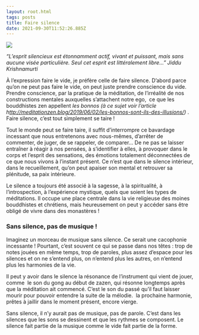 ```yaml
---
layout: root.html
tags: posts
title: Faire silence
date: 2021-09-30T11:52:26.885Z
---
```

<!--StartFragment-->
<img src="https://images.unsplash.com/photo-1508672019048-805c876b67e2?ixlib=rb-1.2.1&ixid=MnwxMjA3fDB8MHxwaG90by1wYWdlfHx8fGVufDB8fHx8&auto=format&fit=crop&w=1219&q=80" />

<i>“L’esprit silencieux est étonnamment actif, vivant et puissant, mais sans aucune visée particulière. Seul cet esprit est littéralement libre…” Jiddu Krishnamurti</i>

À l’expression faire le vide, je préfère celle de faire silence. D’abord parce qu’on ne peut pas faire le vide, on peut juste prendre conscience du vide. Prendre conscience, par la pratique de la méditation, de l’irréalité de nos constructions mentales auxquelles s’attachent notre ego,  ce que les bouddhistes zen appellent *les bonnos (à ce sujet voir l’article h[ttp://meditationzen.blog/2019/06/02/les-bonnos-sont-ils-des-illusions/](http://meditationzen.blog/2019/06/02/les-bonnos-sont-ils-des-illusions/))* . Faire silence, c’est tout simplement se taire !

Tout le monde peut se faire taire, il suffit d’interrompre ce bavardage incessant que nous entretenons avec nous-mêmes, d’arrêter de commenter, de juger, de se rappeler, de comparer… De ne pas se laisser entraîner à réagir à nos pensées, à s’identifier à elles, à provoquer dans le corps et l’esprit des sensations, des émotions totalement déconnectées de ce que nous vivons à l’instant présent. Ce n’est que dans le silence intérieur, dans le recueillement, qu’on peut apaiser son mental et retrouver sa plénitude, sa paix intérieure.

Le silence a toujours été associé à la sagesse, à la spiritualité, à l’introspection, à l’expérience mystique, quels que soient les types de méditations. Il occupe une place centrale dans la vie religieuse des moines bouddhistes et chrétiens, mais heureusement on peut y accéder sans être obligé de vivre dans des monastères !

<h3>Sans silence, pas de musique !</h3>

Imaginez un morceau de musique sans silence. Ce serait une cacophonie incessante ! Pourtant, c’est souvent ce qui se passe dans nos têtes : trop de notes jouées en même temps, trop de paroles, plus assez d’espace pour les silences et on ne s’entend plus, on n’entend plus les autres, on n’entend plus les harmonies de la vie.

Il peut y avoir dans le silence la résonance de l’instrument qui vient de jouer, comme  le son du gong au début de zazen, qui résonne longtemps après que la méditation ait commencé. C’est le son du passé qu’il faut laisser mourir pour pouvoir entendre la suite de la mélodie.  la prochaine harmonie, prêtes à jaillir dans le moment présent, encore vierge.

Sans silence, il n’y aurait pas de musique, pas de parole. C’est dans les silences que les sons se dessinent et que les rythmes se composent. Le silence fait partie de la musique comme le vide fait partie de la forme.

<!--EndFragment-->